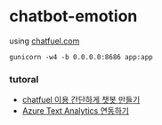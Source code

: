 # chatbot-emotion
using [chatfuel.com](https://chatfuel.com)

```shell
gunicorn -w4 -b 0.0.0.0:8686 app:app
```

### tutoral
- [chatfuel 이용 간단하게 챗봇 만들기](https://ash84.net/2017/07/03/using-chatfuel-make-chatbot/)
- [Azure Text Analytics 연동하기](https://ash84.net/2017/07/05/azure-text-analytics-api/)
